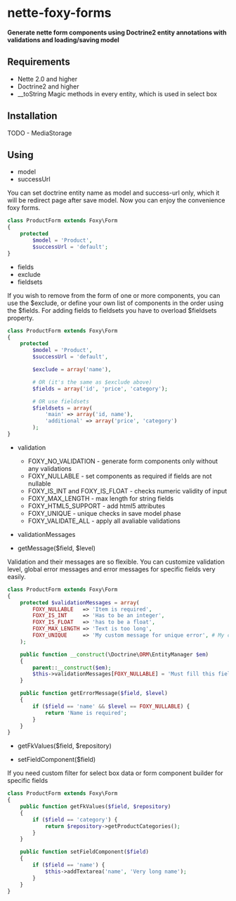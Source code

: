 nette-foxy-forms
================

**Generate nette form components using Doctrine2 entity annotations with validations and loading/saving model**

Requirements
------------

- Nette 2.0 and higher
- Doctrine2 and higher
- __toString Magic methods in every entity, which is used in select box

Installation
------------

TODO - MediaStorage

Using
------------

- model
- successUrl

You can set doctrine entity name as model and success-url only, which it will be redirect page after save model. Now you can enjoy the convenience foxy forms.
```php
class ProductForm extends Foxy\Form
{
	protected
		$model = 'Product',
		$successUrl = 'default';
}
```
- fields
- exclude
- fieldsets

If you wish to remove from the form of one or more components, you can use the $exclude, or define your own list of components in the order using the $fields.
For adding fields to fieldsets you have to overload $fieldsets property.
```php
class ProductForm extends Foxy\Form
{
	protected
		$model = 'Product',
		$successUrl = 'default',

		$exclude = array('name'),

		# OR (it's the same as $exclude above)
		$fields = array('id', 'price', 'category');

		# OR use fieldsets
		$fieldsets = array(
			'main' => array('id, name'),
			'additional' => array('price', 'category')
		);
}
```

- validation
	- FOXY_NO_VALIDATION - generate form components only without any validations
	- FOXY_NULLABLE - set components as required if fields are not nullable
	- FOXY_IS_INT and FOXY_IS_FLOAT - checks numeric validity of input
	- FOXY_MAX_LENGTH - max length for string fields
	- FOXY_HTML5_SUPPORT - add html5 attributes
	- FOXY_UNIQUE - unique checks in save model phase
	- FOXY_VALIDATE_ALL - apply all avaliable validations

- validationMessages

- getMessage($field, $level)


Validation and their messages are so flexible. You can customize validation level, global error messages and error messages for specific fields very easily.

```php
class ProductForm extends Foxy\Form
{
    protected $validationMessages = array(
        FOXY_NULLABLE   => 'Item is required',
        FOXY_IS_INT     => 'Has to be an integer',
        FOXY_IS_FLOAT   => 'has to be a float',
        FOXY_MAX_LENGTH => 'Text is too long',
        FOXY_UNIQUE     => 'My custom message for unique error', # My custom unique error message
    );

    public function __construct(\Doctrine\ORM\EntityManager $em)
    {
        parent::__construct($em);
		$this->validationMessages[FOXY_NULLABLE] = 'Must fill this field, boy!';
	}

    public function getErrorMessage($field, $level)
    {
		if ($field == 'name' && $level == FOXY_NULLABLE) {
			return 'Name is required';
		}
    }
}
```

- getFkValues($field, $repository)

- setFieldComponent($field)

If you need custom filter for select box data or form component builder for specific fields
```php
class ProductForm extends Foxy\Form
{
    public function getFkValues($field, $repository)
    {
		if ($field == 'category') {
			return $repository->getProductCategories();
		}
    }

    public function setFieldComponent($field)
    {
		if ($field == 'name') {
			$this->addTextarea('name', 'Very long name');
		}
    }
}
```
